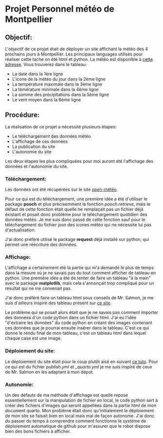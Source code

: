 # Projet Personnel météo de Montpellier
## Objectif:
L'objectif de ce projet était de déployer un site affichant la météo des 4 prochains jours à Montpellier. Les principaux languages utilisés pour réaliser cette tache on été html et python.
La météo est disponible à [cette adresse](https://abelsilly.github.io/Projet_Perso/).
Vous trouverez dans le tableau:
- La date dans la 1ère ligne
- L'icone de la météo du jour dans la 2ème ligne
- La température maximale dans la 3ème ligne
- La temérature minimale dans la 4ème ligne
- La somme des précipitations dans la 5ème ligne
- Le vent moyen dans la 6ème ligne

## Procédure:
La réalisation de ce projet a nécessité plusieurs étapes:

- Le téléchargement des données météo
- L'affichage de ces données
- La publication du site
- L'autonomie du site

Les deux étapes les plus compliquées pour moi auront été l'affichage des données et l'autonomie du site.

### Téléchargement:

Les données ont été récupérées sur le site [open-météo](https://open-meteo.com/en/docs/meteofrance-api).

Pour ce qui est du téléchargement, une première idée a été d'utiliser le package **pooch** et plus précisemment la fonction *pooch.retrieve*, mais le défaut de cette fonction était quelle ne remplaçait pas un fichier déjà éxistant et posait donc problème pour le téléchargement quotidien des données météo. Je me suis donc passé de cette fonction sauf pour le téléchargement du fichier json des icones météo qui ne nécessite lui pas d'actualisation.

J'ai donc préféré utilisé le package **request** déjà installé sur python, qui permet une réécriture des données.

### Affichage:

L'affichage a certainement été la partie qui m'a demandé le plus de temps dans la mesure où je ne savais pas du tout comment afficher de tableau en python. Une première idée a été de tenter de faire un tableau "à la main" avec le package **matplotlib**, mais cela s'annonçait trop compliqué pour un résultat qui ne me convenait pas.

J'ai donc préféré faire un tableau html sous conseils de Mr. Salmon, je me suis d'ailleurs inspiré des tableau présent sur [ce site](https://josephsalmon.github.io/HAX712X/Courses/Numpy/tp.html).

Le problème qui se posait alors était que je ne savais pas comment importer des données d'un code python dans un fichier html. J'ai eu l'idée "d'extraire les données" du code python en créant des images contenant ces données que je pourrai ensuite insérer dans le tableau. C'est ce qui donne le rendu final de mon tableau, c'est un tableau html dans lequel chaque case est une image.

### Déploiement du site:

Le déploiement du site était pour le coup plutôt aisé en suivant [ce tuto](https://quarto.org/docs/publishing/github-pages.html#github-action). Pour ce qui est du fichier *publish.yml* et *_quarto.yml* je me suis inspiré de ceux de Mr. Salmon en les adaptant à mon dépot.

### Autonomie:

Un des défauts de ma méthode d'affichage est quelle repose essentiellement sur la manipulation de fichier en local, le code python sert à créer des fichiers d'images qui seront appellées dans la partie html de mon document quarto. Mon problème était donc qu'initialement le déploiement de mon site se faisait bien en local mais mal de façon autonome. J'ai donc du passer du temps à comprendre comment fonctionne le système de déploiement automatique de github pour m'assurer que le robot dispose bien des bons fichiers à afficher.